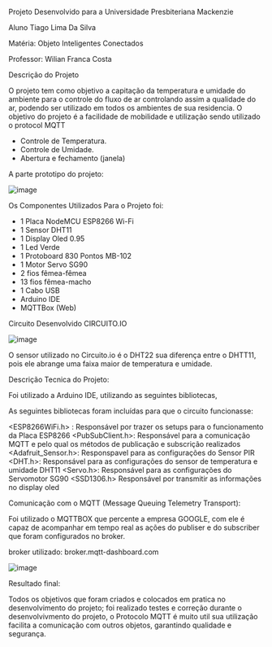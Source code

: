 
Projeto Desenvolvido para a Universidade Presbiteriana Mackenzie

Aluno Tiago Lima Da Silva

Matéria: Objeto Inteligentes Conectados

Professor: Wilian Franca Costa

Descrição do Projeto 

O projeto tem como objetivo a capitação da temperatura e umidade do ambiente para o controle do fluxo de ar controlando assim a qualidade do ar,
podendo ser utilizado em todos os ambientes de sua residencia. 
O objetivo do projeto é a facilidade de mobilidade e utilização sendo utilizado o protocol MQTT


- Controle de Temperatura.
- Controle de Umidade. 
- Abertura e fechamento (janela)

A parte prototipo do projeto:

![image](https://user-images.githubusercontent.com/89432768/143663970-ad6b4df4-d580-4d34-b041-db35e7abdb05.png)

Os Componentes Utilizados Para o Projeto foi:

- 1 Placa NodeMCU ESP8266 Wi-Fi
- 1 Sensor DHT11
- 1 Display Oled 0.95
- 1 Led Verde
- 1 Protoboard 830 Pontos MB-102
- 1 Motor Servo SG90
- 2 fios fêmea-fêmea
- 13 fios fêmea-macho
- 1 Cabo USB
- Arduino IDE
- MQTTBox (Web)

Circuito Desenvolvido CIRCUITO.IO

![image](https://user-images.githubusercontent.com/89432768/143662499-b3dc953d-5686-41b1-9c80-bab77937c755.png)

O sensor utilizado no Circuito.io é o DHT22 sua diferença entre o DHTT11,
pois ele abrange uma faixa maior de temperatura e umidade.

Descrição Tecnica do Projeto:

Foi utilizado a Arduino IDE, utilizando as seguintes bibliotecas,

As seguintes bibliotecas foram incluídas para que o circuito funcionasse: 
 
 <ESP8266WiFi.h> : Responsável por trazer os setups para o funcionamento da Placa ESP8266
 <PubSubClient.h>: Responsável para a comunicação MQTT e pelo qual os métodos de publicação e subscrição realizados
 <Adafruit_Sensor.h>: Responspavel para as configurações do Sensor PIR
 <DHT.h>: Responsável para as configurações do sensor de temperatura e umidade DHT11
 <Servo.h>: Responsável para as configurações  do Servomotor SG90
 <SSD1306.h> Responsável por transmitir as informações no display oled  
    
    
Comunicação com o MQTT (Message Queuing Telemetry Transport):

Foi utilizado o MQTTBOX que percente a empresa GOOGLE, com ele é capaz de acompanhar em tempo real
as ações do publiser e do subscriber que foram configurados no broker.

broker utilizado: broker.mqtt-dashboard.com

![image](https://user-images.githubusercontent.com/89432768/143662954-a8f6fcf8-ce79-4a21-abf4-c720892b276f.png)

Resultado final:

Todos os objetivos que foram criados e colocados em pratica no desenvolvimento do projeto;
foi realizado testes e correção durante o desenvolvivmento do projeto, o Protocolo MQTT é 
muito util sua utilização facilita a comunicação com outros objetos, garantindo qualidade e 
segurança.

